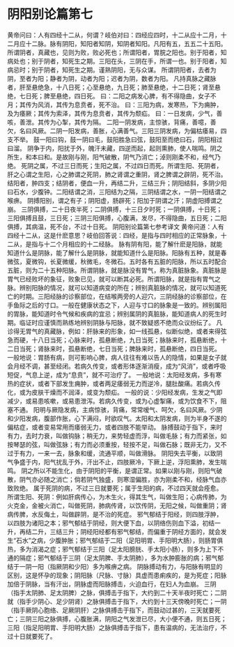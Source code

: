 # 阴阳别论篇第七

黄帝问曰：人有四经十二从，何谓？岐伯对曰：四经应四时，十二从应十二月，十二月应十二脉。脉有阴阳，知阳者知阴，知阴者知阳。凡阳有五，五五二十五阳。所谓阴者，真藏也，见则为败，败必死也；所谓阳者，胃脘之阳也。别于阳者，知病处也；别于阴者，知死生之期。三阳在头，三阴在手，所谓一也。别于阳者，知病忌时；别于阴者，知死生之期。谨熟阴阳，无与众谋。
所谓阴阳者，去者为阴，至者为阳；静者为阴，动者为阳；迟者为阴，数者为阳。
凡持真脉之藏脉者，肝至悬绝急，十八日死；心至悬绝，九日死；肺至悬绝，十二日死；肾至悬绝，七日死；脾至悬绝，四日死。
曰：二阳之病发心脾，有不得隐曲，女子不月；其传为风消，其传为息贲者，死不治。
曰：三阳为病，发寒热，下为痈肿，及为痿厥；其传为索泽，其传为息贲者，其传为颓疝。
曰：一日发病，少气，善咳，善泄。其传为心掣，其传为隔。
二阳一阴发病，主惊骇，背痛，善噫，善欠，名曰风厥。二阴一阳发病，善胀，心满善气。三阳三阴发病，为偏枯痿易，四支不举。
鼓一阳曰钩，鼓一阴曰毛，鼓阳胜急曰弦，鼓阳至而绝曰石，阴阳相过曰溜。
阴争于内，阳扰于外，魄汗未藏，四逆而起，起则熏肺，使人喘鸣。阴之所生，和本曰和。是故刚与刚，阳气破散，阴气乃消亡；淖则刚柔不和，经气乃绝。
死阴之属，不过三日而死；生阳之属，不过四日而死。所谓生阳、死阴者，肝之心谓之生阳，心之肺谓之死阴，肺之肾谓之重阴，肾之脾谓之辟阴，死不治。
结阳者，肿四支；结阴者，便血一升，再结二升，三结三升；阴阳结斜，多阴少阳曰石水，少腹钟。二阳结谓之消，三阳结为之隔，三阴结谓之水，一阴一阳结谓之喉痹。
阴搏阳别，谓之有子；阴阳虚，肠辟死；阳加于阴谓之汗；阴虚阳搏谓之崩。
三阴俱搏，二十日夜半死；二阴俱搏，十三日夕时死；一阴俱搏，十日死；三阳俱搏且鼓，三日死；三阴三阳俱搏，心腹满，发尽，不得隐曲，五日死；二阳俱搏，其病温，死不台，不过十日死。
阴阳别论篇第七参考译文
黄帝问道：人有四经十二从，这是什麽意思？岐伯回答说：四经，是指与四时相应的正常脉象，十二从，是指与十二个月相应的十二经脉。
脉有阴有阳，能了解什麽是阳脉，就能知道什么是阴脉，能了解什么是阴脉，就能知道什么是阳脉。阳脉有五种，就是春微弦，夏微钩，长夏微缓，秋微毛，冬微石。五时各有五脏的阳脉，所以五时配合五脏，则为二十五种阳脉。所谓阴脉，就是脉没有胃气，称为真脏脉象。真脏脉是胃气已经败坏的象征，败象已见，就可以断其必死。所谓阳脉，就是指有胃气之脉。辨别阳脉的情况，就可以知道病变的所在；辨别真脏脉的情况，就可以知道死亡的时期。三阳经脉的诊察部位，在结喉两旁的人迎穴，三阴经脉的诊察部位，在手鱼际之后的寸口。一般在健康状态之下，人迎与寸口的脉象是一致的。辨别属阳的胃脉，能知道时令气候和疾病的宜忌；辨别属阴的真脏脉，能知道病人的死生时期。临证时应谨慎而熟练地辨别阴脉与阳脉，就不致疑惑不绝而众议纷纭了。
凡诊得无胃气的真藏脉，例如：肝脉来的形象，如一线孤悬，似断似绝，或者来得弦急而硬，十八日当死；心脉来时，孤悬断绝，九日当死；脉脉来时，孤悬断绝，十二日当死；肾脉来时，孤悬断绝，七日当死；脾脉来时，孤悬断绝，四日当死。
一般地说：胃肠有病，则可影响心脾，病人往往有难以告人的隐情，如果是女子就会月经不调，甚至经闭。若病久传变，或者形体逐渐消瘦，成为“风消”，或者呼吸短促，气息上逆，成为“息贲”，就不可治疗了。
一般地说：太阳经发病，多有寒热的症状，或者下部发生痈肿，或者两足痿弱无力而逆冷，腿肚酸痛。若病久传化，或为皮肤干燥而不润泽，或变为颓疝。
一般的说：少阳经发病，生发之气即减少，或易患咳嗽，或易患泄泻。若病久传变，或为心虚掣痛，或为饮食不下，阻塞不通。
阳明与厥隐发病，主病惊骇，背痛，常常嗳气、呵欠，名曰风厥。少阴和少阳发病，腹部作胀，心下满闷，时欲叹气。太阳和太阴发病，则为半身不遂的偏枯症，或者变易常用而痿弱无力，或者四肢不能举动。
脉搏鼓动于指下，来时有力，去时力衰，叫做钩脉；稍无力，来势轻虚而浮，叫做毛脉；有力而紧张，如按琴瑟的弦，叫做弦脉；有力而必须重按，轻按不足，叫做石脉；既非无力，又不过于有力，一来一去，脉象和缓，流通平顺，叫做滑脉。
阴阳失去平衡，以致阴气争盛于内，阳气扰乱于外，汗出不止，四肢厥冷，下厥上逆，浮阳熏肺，发生喘鸣。
阴之所以不能生化，由于阴阳的平衡，是谓正常。如果以刚与刚，则阳气破散，阴气亦必随之消亡；倘若阴气独盛，则寒湿偏胜，亦为刚柔不和，经脉气血亦致败绝。
属于死阴的病，不过三日就要死；属于生阳的病，不过四天就会痊愈。所谓生阳、死阴：例如肝病传心，为木生火，得其生气，叫做生阳；心病传肺，为火克金，金被火消亡，叫做死阴，肺病传肾，以饮传阴，无阳之候，叫做重阴；肾病传脾，水反侮土，叫做辟阴，是不治的死症。
邪气郁结于阳经，则四肢浮肿，以四肢为诸阳之本；邪气郁结于阴经，则大便下血，以阴络伤则血下溢，初结一升，再结二升，三结三升；阴经阳经都有邪气郁结，而偏重于阴经方面的，就会发生“石水”之病，少腹肿胀；邪气郁结于二阳（足阳明胃、手阳明大肠），则肠胃俱热，多为消渴之症；邪气郁结于三阳（足太阳膀胱、手太阳小肠），则多为上下不通的隔症；邪气郁结于三阴（足太阴脾、手太阴肺），多为水肿膨胀的病；邪气郁结于一阴一阳（指厥阴和少阳）多为喉痹之病。
阴脉搏动有力，与阳脉有明显的区别，这是怀孕的现象；阴阳脉（尺脉、寸脉）具虚而患痢疾的，是为死症；阳脉加倍于阴脉，当有汗出，阴脉虚而阳脉搏击，火迫血行，在妇人为血崩。
三阴（指手太阴肺、足太阴脾）之脉，俱搏击于指下，大约到二十天半夜时死亡；二阴就（指手少阴心、足少阴肾）之脉俱搏击于指下，大约到十三天傍晚时死亡；一阴（指手厥阴心胞络、足厥阴肝）之脉俱搏击于指下，而鼓动过甚的，三天就要死亡；三阴三阳之脉俱搏，心腹胀满，阴阳之气发泄已尽，大小便不通，则五日死；三阳（指足阳明胃、手阳明大肠）之脉俱搏击于指下，患有温病的，无法治疗，不过十日就要死了。